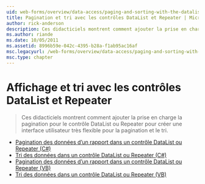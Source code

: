 ```yaml
---
uid: web-forms/overview/data-access/paging-and-sorting-with-the-datalist-and-repeater/index
title: Pagination et tri avec les contrôles DataList et Repeater | Microsoft Docs
author: rick-anderson
description: Ces didacticiels montrent comment ajouter la prise en charge la pagination pour le contrôle DataList ou Repeater pour créer une interface utilisateur très flexible pour la pagination et le tri.
ms.author: riande
ms.date: 10/05/2011
ms.assetid: 8996b59e-042c-4395-b28a-f1ab95ac16af
msc.legacyurl: /web-forms/overview/data-access/paging-and-sorting-with-the-datalist-and-repeater
msc.type: chapter
---
```

<a name="paging-and-sorting-with-the-datalist-and-repeater"></a>Affichage et tri avec les contrôles DataList et Repeater
====================
> Ces didacticiels montrent comment ajouter la prise en charge la pagination pour le contrôle DataList ou Repeater pour créer une interface utilisateur très flexible pour la pagination et le tri.


- [Pagination des données d’un rapport dans un contrôle DataList ou Repeater (C#)](paging-report-data-in-a-datalist-or-repeater-control-cs.md)
- [Tri des données dans un contrôle DataList ou Repeater (C#)](sorting-data-in-a-datalist-or-repeater-control-cs.md)
- [Pagination des données d’un rapport dans un contrôle DataList ou Repeater (VB)](paging-report-data-in-a-datalist-or-repeater-control-vb.md)
- [Tri des données dans un contrôle DataList ou Repeater (VB)](sorting-data-in-a-datalist-or-repeater-control-vb.md)
